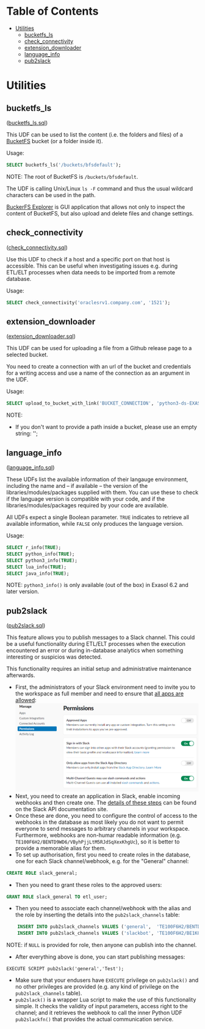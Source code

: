 # Table of Contents

<!-- toc -->

- [Utilities](#utilities)
  * [bucketfs_ls](#bucketfs_ls)
  * [check_connectivity](#check_connectivity)
  * [extension_downloader](#extension_downloader)
  * [language_info](#language_info)
  * [pub2slack](#pub2slack)

<!-- tocstop -->

# Utilities 

## bucketfs_ls
([bucketfs_ls.sql](bucketfs_ls.sql))

This UDF can be used to list the content (i.e. the folders and files) of a [BucketFS](https://docs.exasol.com/administration/on-premise/bucketfs/bucketfs.htm) bucket (or a folder inside it).

Usage:
```sql
SELECT bucketfs_ls('/buckets/bfsdefault');
```
NOTE: The root of BucketFS is `/buckets/bfsdefault`.

The UDF is calling Unix/Linux `ls -F` command and thus the usual wildcard characters can be used in the path.

[BuckerFS Explorer](https://github.com/exasol/bucketfs-explorer) is GUI application that allows not only to inspect the content of BucketFS, but also upload and delete files and change settings.

## check_connectivity
([check_connectivity.sql](check_connectivity.sql))

Use this UDF to check if a host and a specific port on that host is accessible. This can be useful when investigating issues e.g. during ETL/ELT processes when data needs to be imported from a remote database.

Usage:
```sql
SELECT check_connectivity('oraclesrv1.company.com', '1521');
```

## extension_downloader
([extension_downloader.sql](extension_downloader.sql))

This UDF can be used for uploading a file from a Github release page to a selected bucket. 

You need to create a connection with an url of the bucket and credentials for a writing access and use a name of the connection as an argument in the UDF. 

Usage:
```sql
SELECT upload_to_bucket_with_link('BUCKET_CONNECTION', 'python3-ds-EXASOL-6.1.0', 'exasol', 'script-languages', 'latest', 'path/in/bucket/');
```
NOTE:
* If you don't want to provide a path inside a bucket, please use an empty string: ''; 

## language_info
([language_info.sql](language_info.sql))

These UDFs list the available information of their langauge environment, including the name and &ndash; if available &ndash; the version of the libraries/modules/packages supplied with them. You can use these to check if the language version is compatible with your code, and if the libraries/modules/packages required by your code are available.

All UDFs expect a single Boolean parameter. `TRUE` indicates to retrieve all available information, while `FALSE` only produces the language version. 

Usage:
```sql
SELECT r_info(TRUE);
SELECT python_info(TRUE);
SELECT python3_info(TRUE);
SELECT lua_info(TRUE);
SELECT java_info(TRUE);
```
NOTE: `python3_info()` is only available (out of the box) in Exasol 6.2 and later version. 

## pub2slack
([pub2slack.sql](pub2slack.sql))

This feature allows you to publish messages to a Slack channel. This could be a useful functionality during ETL/ELT processes  when the execution encountered an error or during in-database analytics when something interesting or suspicios was detected.

This functionality requires an initial setup and administrative maintenance afterwards.
* First, the administrators of your Slack environment need to invite you to the workspace as full member and need to ensure that [all apps are allowed](https://exasol-sandbox.slack.com/apps/manage/permissions):
![Slack permissions](img/slack_permissions.png)
* Next, you need to create an application in Slack, enable incoming webhooks and then create one. The [details of these steps](https://api.slack.com/incoming-webhooks) can be found on the Slack API documentation site.
* Once these are done, you need to configure the control of access to the webhooks in the database as most likely you do not want to permit everyone to send messages to arbitrary channels in your workspace. Furthermore, webhooks are non-humar readable information (e.g. `TE100F6H2/BENTD9WD6/VByhPjjLtM5RJdSqXexKhgUc`), so it is better to provide a memorable alias for them.
 * To set up authorisation, first you need to create roles in the database, one for each Slack channel/webhook, e.g. for the "General" channel:
```sql
CREATE ROLE slack_general;
```
 * Then you need to grant these roles to the approved users:
```sql
GRANT ROLE slack_general TO etl_user;
```
 * Then you need to associate each channel/webhook with the alias and the role by inserting the details into the `pub2slack_channels` table:
```sql
    INSERT INTO pub2slack_channels VALUES ('general',  'TE100F6H2/BENTD9WD6/VByhPjjLtM5RJdSqXexKhgUc', 'slack_general');
    INSERT INTO pub2slack_channels VALUES ('slackbot', 'TE100F6H2/BE1KQFTA7/L4SVD0dAvWrO1fEbhEY4hsi0', NULL);
```
NOTE: if `NULL` is provided for role, then anyone can publish into the channel.
* After everything above is done, you can start publishing messages:
```
EXECUTE SCRIPT pub2slack('general','Test');
```
 * Make sure that your endusers have `EXECUTE` privilege on `pub2slack()` and no other privileges are provided (e.g. any kind of privilege on the `pub2slack_channels` table).
 * `pub2slack()` is a wrapper Lua script to make the use of this functionality simple. It checks the validity of input parameters, access right to the channel; and it retrieves the webhook to call the inner Python UDF `pub2slackfn()` that provides the actual communication service. 
